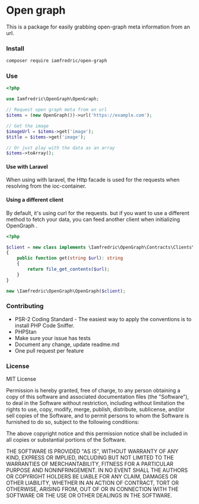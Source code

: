 # Open graph
This is a package for easily grabbing open-graph meta information from an url. 

### Install

```bash
composer require iamfredric/open-graph
```

### Use

```php
<?php

use Iamfredric\OpenGraph\OpenGraph;

// Request open graph meta from an url
$items = (new OpenGraph())->url('https://example.com'); 

// Get the image
$imageUrl = $items->get('image');
$title = $items->get('image');

// Or just play with the data as an array
$items->toArray();
```

#### Use with Laravel 
When using with laravel, the Http facade is used for the requests when resolving from the ioc-container.  

#### Using a different client
By default, it's using curl for the requests. but if you want to use 
a different method to fetch your data, you can feed another client 
when initializing OpenGraph . 

```php
<?php

$client = new class implements \Iamfredric\OpenGraph\Contracts\Clients\Client
{
    public function get(string $url): string
    {
        return file_get_contents($url);
    }
}

new \Iamfredric\OpenGraph\OpenGraph($client);
```

### Contributing
- PSR-2 Coding Standard - The easiest way to apply the conventions is to install PHP Code Sniffer.
- PHPStan
- Make sure your issue has tests
- Document any change, update readme.md
- One pull request per feature

### License
MIT License

Permission is hereby granted, free of charge, to any person obtaining a copy
of this software and associated documentation files (the "Software"), to deal
in the Software without restriction, including without limitation the rights
to use, copy, modify, merge, publish, distribute, sublicense, and/or sell
copies of the Software, and to permit persons to whom the Software is
furnished to do so, subject to the following conditions:

The above copyright notice and this permission notice shall be included in all
copies or substantial portions of the Software.

THE SOFTWARE IS PROVIDED "AS IS", WITHOUT WARRANTY OF ANY KIND, EXPRESS OR
IMPLIED, INCLUDING BUT NOT LIMITED TO THE WARRANTIES OF MERCHANTABILITY,
FITNESS FOR A PARTICULAR PURPOSE AND NONINFRINGEMENT. IN NO EVENT SHALL THE
AUTHORS OR COPYRIGHT HOLDERS BE LIABLE FOR ANY CLAIM, DAMAGES OR OTHER
LIABILITY, WHETHER IN AN ACTION OF CONTRACT, TORT OR OTHERWISE, ARISING FROM,
OUT OF OR IN CONNECTION WITH THE SOFTWARE OR THE USE OR OTHER DEALINGS IN THE
SOFTWARE.
